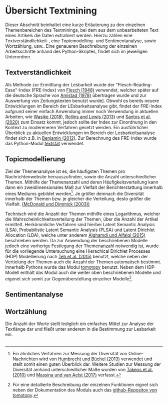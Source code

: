 # Übersicht Textmining
Dieser Abschnitt beinhaltet eine kurze Erläuterung zu den einzelnen Themenbereichen des Textminings, bei dem aus dem unbearbeiteten Text eines Artikels die Daten extrahiert werden. Hierzu zählen eine Textverständlichkeit-, eine Topicmodelling- und Sentimentanalyse, sowie Wortzählung, usw.. Eine genaueren Beschreibung der einzelnen Arbeitsschritte anhand des Python-Skriptes, findet sich im jeweiligen Unterordner.

## Textverständlichkeit
Als Methode zur Ermittlung der Lesbarkeit wurde der "Flesch-Reading-Ease"-Index (FRE-Index) von [Flesch (1948)](https://psycnet.apa.org/record/1949-01274-001) verwendet, welcher später auf die deutsche Sprache von [Amistad (1978)](https://books.google.de/books/about/Wie_verst%C3%A4ndlich_sind_unsere_Zeitungen.html?id=kiI7vwEACAAJ&redir_esc=y) übertragen wurde und zur Auswertung von Zeitungstexten benutzt wurde].
Obwohl es bereits neuere Entwicklungen im Bereich der LEsbarkeitsanalyse gibt, findet der FRE-Index aufgrund seiner einfach Anwendung immer noch Verwendung in aktuellen Arbeiten, wie [Wasike (2018)](https://journals.sagepub.com/doi/pdf/10.1177/1464884916673387?casa_token=iTeO8-UtiLgAAAAA:FjTec3PYjhX0Y_Xh6WkqRLVtIDIG-a7Z5rhl53eJn7LxdGPqwFCwCmtc5SIX4pfWh8wvhBEX5h_O), [Rollins and Lewis (2013)](https://www.researchgate.net/profile/Louise-Patterson-4/publication/287511231_Gender_inequality_in_korean_firms_Results_from_stakeholders_interviews/links/5699ab6a08aea1476943748a/Gender-inequality-in-korean-firms-Results-from-stakeholders-interviews.pdf#page=155) und [Santos et al. (2020)](https://aclanthology.org/2020.lrec-1.176.pdf) zum Einsatz kommt, jedoch sollte der Index zur Einordnung in den Kontext zu modereneren Verfahren gesetzt werden. Ein ausführlicher Überblick zu aktuellen Entwicklungen im Bereich der Lesbarkeitsanalyse findet sich z.B. in [Benjamin (2012)](https://link.springer.com/content/pdf/10.1007/s10648-011-9181-8.pdf).
Zur Berechnung des FRE-Index wurde das Python-Modul [textstat](https://pypi.org/project/textstat/) verwendet.

## Topicmodellierung
Ziel der Themenanalyse ist es, die häufigsten Themen pro Nachrichtenwebsite herrauszufinden, sowie die Anzahl unterschiedlicher Themen. Mithilfe der Themenanzahl und deren Häufigkeitsverteilung kann dann ein zweidimensionales Maß zur Vielfalt der Berichterstattung innerhalb eines Mediums gebildet werden[^2]. Je größer demnach die Diversität innerhalb der Themen bzw. je gleicher die Verteilung, desto größer die Vielfalt. [(McDonald und Dimmick (2003))](http://citeseerx.ist.psu.edu/viewdoc/download?doi=10.1.1.453.3226&rep=rep1&type=pdf)

Technisch wird die Anzahl der Themen mithilfe eines Logarithmus, welcher die Wahrscheinlichkeitsverteilung der Themen, über die Anzahl der Artikel ermittelt. Herkömmliche Verfahren sind hierbei Latent Semantic Analysis (LSA), Probabilistic Latent Semantic Analysis (PLSA) und Latent Dirichlet Allocation (LDA), welche unter anderem [Alghamdi und Alfalqi (2015)](https://thesai.org/Downloads/Volume6No1/Paper_21-A_Survey_of_Topic_Modeling_in_Text_Mining.pdf) beschrieben werden. Da zur Anwendung der beschriebenen Modelle jedoch eine vorherige Festlegung der Themenanzahl notwendig ist, wurde für die vorliegende Untersuchung eine Hierachical Dirichlet Processes (HDP) Modellierung nach [Teh et al. (2015)](https://www.jstor.org/stable/pdf/27639773.pdf) benutzt, welche neben der Vertielung der Themen auch die Anzahl der Themen automatisch bestimmt. 
 Innerhalb Pythons wurde das Modul [tomotopy](https://pypi.org/project/tomotopy/) benutzt. Neben dem HDP-Modell enthält das Modul auch die weiter oben beschriebenen Modelle und eigenet sich somit zur Gegenüberstellung einzelner Modelle[^1].

## Sentimentanalyse


## Wortzählung

Die Anzahl der Worte stellt lediglich ein einfaches Mittel zur Analyse der Textlänge dar und fließt unter anderem in die Bestimmung zur Lesbarkeit ein.

## 
[^1]: Für eine detallierte Beschreibung der einzelnen Funktionen eignet sich neben der Dokumentation des Moduls auch das [github-Repositoy von tomotopy](https://bab2min.github.io/tomotopy/v0.12.2/en/).
[^2]: Ein ähnliches Verfahren zur Messung der Diversität von Online-Nachrichten wird von [Humbrecht und Büchel (2013)](https://journals.sagepub.com/doi/pdf/10.1177/1940161213497595) verwendet und stellt somit einen guten Überblick dar. Weitere Studien zur Messung der Diversität amhand unterschiedlicher Maße wurden von [Takens et al. (2010)](https://www.degruyter.com/document/doi/10.1515/comm.2010.022/html) und [Massina und van Aelst (2017)](https://medialibrary.uantwerpen.be/oldcontent/container2608/files/Masini%20%26%20Van%20Aelst%202017.pdf) verfasst.
